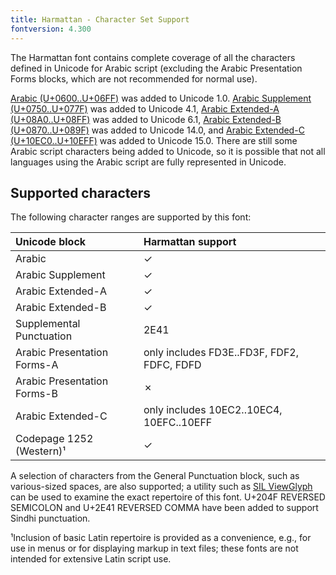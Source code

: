 ```yaml
---
title: Harmattan - Character Set Support
fontversion: 4.300
---
```


The Harmattan font contains complete coverage of all the characters defined in Unicode for Arabic script (excluding the Arabic Presentation Forms blocks, which are not recommended for normal use). 

[Arabic (U+0600..U+06FF)](https://www.unicode.org/charts/PDF/U0600.pdf) was added to Unicode 1.0. [Arabic Supplement (U+0750..U+077F)](https://www.unicode.org/charts/PDF/U0750.pdf) was added to Unicode 4.1, [Arabic Extended-A (U+08A0..U+08FF)](https://www.unicode.org/charts/PDF/U08A0.pdf) was added to Unicode 6.1, [Arabic Extended-B (U+0870..U+089F)](https://www.unicode.org/charts/PDF/U0870.pdf) was added to Unicode 14.0, and [Arabic Extended-C (U+10EC0..U+10EFF)](https://www.unicode.org/charts/PDF/U10EC0.pdf) was added to Unicode 15.0. There are still some Arabic script characters being added to Unicode, so it is possible that not all languages using the Arabic script are fully represented in Unicode. 

## Supported characters

The following character ranges are supported by this font:

Unicode block | Harmattan support
:------------- | :---------------
Arabic 	| ✓
Arabic Supplement | ✓
Arabic Extended-A | ✓ 
Arabic Extended-B | ✓ 
Supplemental Punctuation | 2E41
Arabic Presentation Forms-A | only includes FD3E..FD3F, FDF2, FDFC, FDFD
Arabic Presentation Forms-B | ✗ 
Arabic Extended-C | only includes 10EC2..10EC4, 10EFC..10EFF
Codepage 1252 (Western)¹ | ✓

A selection of characters from the General Punctuation block, such as various-sized spaces, are also supported; a utility such as <a href="https://scripts.sil.org/ViewGlyph_home">SIL ViewGlyph</a> can be used to examine the exact repertoire of this font. U+204F REVERSED SEMICOLON and U+2E41 REVERSED COMMA have been added to support Sindhi punctuation.

¹Inclusion of basic Latin repertoire is provided as a convenience, e.g., for use in menus or for displaying markup in text files; these fonts are not intended for extensive Latin script use.

